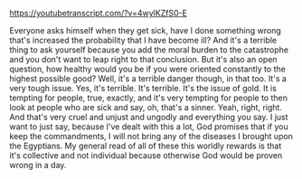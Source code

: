 https://youtubetranscript.com/?v=4wylKZfS0-E

 Everyone asks himself when they get sick, have I done something wrong that's increased the probability that I have become ill? And it's a terrible thing to ask yourself because you add the moral burden to the catastrophe and you don't want to leap right to that conclusion. But it's also an open question, how healthy would you be if you were oriented constantly to the highest possible good? Well, it's a terrible danger though, in that too. It's a very tough issue. Yes, it's terrible. It's terrible. It's the issue of gold. It is tempting for people, true, exactly, and it's very tempting for people to then look at people who are sick and say, oh, that's a sinner. Yeah, right, right. And that's very cruel and unjust and ungodly and everything you say. I just want to just say, because I've dealt with this a lot, God promises that if you keep the commandments, I will not bring any of the diseases I brought upon the Egyptians. My general read of all of these this worldly rewards is that it's collective and not individual because otherwise God would be proven wrong in a day.
